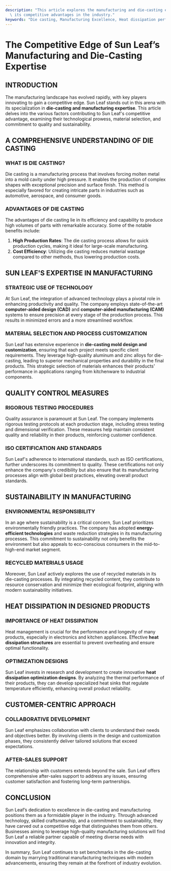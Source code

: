 ```yaml
---
description: "This article explores the manufacturing and die-casting expertise of Sun Leaf, highlighting\
  \ its competitive advantages in the industry."
keywords: "Die casting, Manufacturing Excellence, Heat dissipation performance, Heat sink"
---
```

# The Competitive Edge of Sun Leaf’s Manufacturing and Die-Casting Expertise

## INTRODUCTION

The manufacturing landscape has evolved rapidly, with key players innovating to gain a competitive edge. Sun Leaf stands out in this arena with its specialization in **die-casting and manufacturing expertise**. This article delves into the various factors contributing to Sun Leaf's competitive advantage, examining their technological prowess, material selection, and commitment to quality and sustainability.

## A COMPREHENSIVE UNDERSTANDING OF DIE CASTING

### WHAT IS DIE CASTING?

Die casting is a manufacturing process that involves forcing molten metal into a mold cavity under high pressure. It enables the production of complex shapes with exceptional precision and surface finish. This method is especially favored for creating intricate parts in industries such as automotive, aerospace, and consumer goods.

### ADVANTAGES OF DIE CASTING

The advantages of die casting lie in its efficiency and capability to produce high volumes of parts with remarkable accuracy. Some of the notable benefits include:
1. **High Production Rates**: The die casting process allows for quick production cycles, making it ideal for large-scale manufacturing.
2. **Cost Efficiency**: Utilizing die casting reduces material wastage compared to other methods, thus lowering production costs.

## SUN LEAF'S EXPERTISE IN MANUFACTURING

### STRATEGIC USE OF TECHNOLOGY

At Sun Leaf, the integration of advanced technology plays a pivotal role in enhancing productivity and quality. The company employs state-of-the-art **computer-aided design (CAD)** and **computer-aided manufacturing (CAM)** systems to ensure precision at every stage of the production process. This results in minimized errors and a more streamlined workflow.

### MATERIAL SELECTION AND PROCESS CUSTOMIZATION

Sun Leaf has extensive experience in **die-casting mold design and customization**, ensuring that each project meets specific client requirements. They leverage high-quality aluminum and zinc alloys for die-casting, leading to superior mechanical properties and durability in the final products. This strategic selection of materials enhances their products' performance in applications ranging from kitchenware to industrial components.

## QUALITY CONTROL MEASURES

### RIGOROUS TESTING PROCEDURES

Quality assurance is paramount at Sun Leaf. The company implements rigorous testing protocols at each production stage, including stress testing and dimensional verification. These measures help maintain consistent quality and reliability in their products, reinforcing customer confidence.

### ISO CERTIFICATION AND STANDARDS

Sun Leaf's adherence to international standards, such as ISO certifications, further underscores its commitment to quality. These certifications not only enhance the company's credibility but also ensure that its manufacturing processes align with global best practices, elevating overall product standards.

## SUSTAINABILITY IN MANUFACTURING

### ENVIRONMENTAL RESPONSIBILITY

In an age where sustainability is a critical concern, Sun Leaf prioritizes environmentally friendly practices. The company has adopted **energy-efficient technologies** and waste reduction strategies in its manufacturing processes. This commitment to sustainability not only benefits the environment but also appeals to eco-conscious consumers in the mid-to-high-end market segment.

### RECYCLED MATERIALS USAGE

Moreover, Sun Leaf actively explores the use of recycled materials in its die-casting processes. By integrating recycled content, they contribute to resource conservation and minimize their ecological footprint, aligning with modern sustainability initiatives.

## HEAT DISSIPATION IN DESIGNED PRODUCTS

### IMPORTANCE OF HEAT DISSIPATION

Heat management is crucial for the performance and longevity of many products, especially in electronics and kitchen appliances. Effective **heat dissipation structures** are essential to prevent overheating and ensure optimal functionality.

### OPTIMIZATION DESIGNS

Sun Leaf invests in research and development to create innovative **heat dissipation optimization designs**. By analyzing the thermal performance of their products, they can develop specialized heat sinks that regulate temperature efficiently, enhancing overall product reliability.

## CUSTOMER-CENTRIC APPROACH

### COLLABORATIVE DEVELOPMENT

Sun Leaf emphasizes collaboration with clients to understand their needs and objectives better. By involving clients in the design and customization phases, they consistently deliver tailored solutions that exceed expectations.

### AFTER-SALES SUPPORT

The relationship with customers extends beyond the sale. Sun Leaf offers comprehensive after-sales support to address any issues, ensuring customer satisfaction and fostering long-term partnerships.

## CONCLUSION

Sun Leaf’s dedication to excellence in die-casting and manufacturing positions them as a formidable player in the industry. Through advanced technology, skilled craftsmanship, and a commitment to sustainability, they have carved out a competitive edge that distinguishes them from others. Businesses aiming to leverage high-quality manufacturing solutions will find Sun Leaf a reliable partner capable of meeting diverse needs with innovation and integrity. 

In summary, Sun Leaf continues to set benchmarks in the die-casting domain by marrying traditional manufacturing techniques with modern advancements, ensuring they remain at the forefront of industry evolution.
